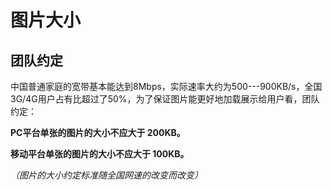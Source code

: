# 图片大小

## 团队约定

中国普通家庭的宽带基本能达到8Mbps，实际速率大约为500---900KB/s，全国3G/4G用户占有比超过了50%，为了保证图片能更好地加载展示给用户看，团队约定：

**PC平台单张的图片的大小不应大于 200KB。**

**移动平台单张的图片的大小不应大于 100KB。**

*（图片的大小约定标准随全国网速的改变而改变）*